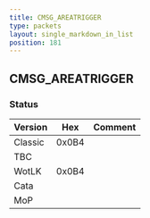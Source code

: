 ```yaml
---
title: CMSG_AREATRIGGER
type: packets
layout: single_markdown_in_list
position: 181
---
```


## CMSG_AREATRIGGER

### Status

Version    | Hex        | Comment
---------- | ---------- | ---------- 
Classic    | 0x0B4      | 
TBC        |            |
WotLK      | 0x0B4      | 
Cata       |            |
MoP        |            |